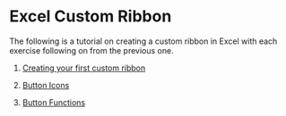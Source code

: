# Excel Custom Ribbon

The following is a tutorial on creating a custom ribbon in Excel with each exercise following on from the previous one.

1. [Creating your first custom ribbon](creating-your-first-custom-ribbon.md)

2. [Button Icons](button-icons.md)

3. [Button Functions](button-functions.md)

